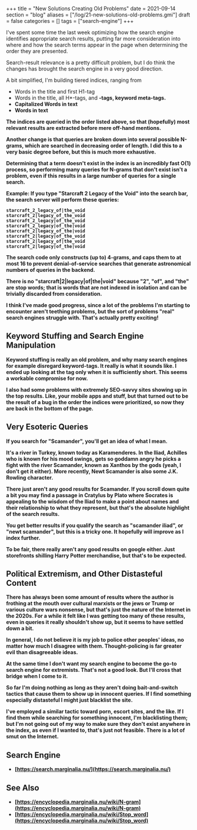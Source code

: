 +++
title = "New Solutions Creating Old Problems"
date = 2021-09-14
section = "blog"
aliases = ["/log/21-new-solutions-old-problems.gmi"]
draft = false
categories = []
tags = ["search-engine"]
+++


I've spent some time the last week optimizing how the search engine identifies appropriate search results, putting far more consideration into where and how the search terms appear in the page when determining the order they are presented. 

Search-result relevance is a pretty difficult problem, but I do think the changes has brought the search engine in a very good direction.

A bit simplified, I'm building tiered indices, ranging from

* Words in the title and first H1-tag
* Words in the title, all H*-tags, and <B>-tags,  keyword meta-tags.
* Capitalized Words in text
* Words in text

The indices are queried in the order listed above, so that (hopefully) most relevant results are extracted before mere off-hand mentions.

Another change is that queries are broken down into several possible N-grams, which are searched in decreasing order of length. I did this to a very basic degree before, but this is much more exhaustive.

Determining that a term doesn't exist in the index is an incredibly fast O(1) process, so performing many queries for N-grams that don't exist isn't a problem, even if this results in a large number of queries for a single search.

Example: If you type "Starcraft 2 Legacy of the Void" into the search bar, the search server will perform these queries:

```
starcraft_2_legacy_of|the_void 
starcraft_2|legacy_of_the_void 
starcraft_2_legacy|of_the_void 
starcraft_2_legacy|of_the|void 
starcraft_2|legacy_of_the|void 
starcraft_2|legacy|of_the_void 
starcraft_2|legacy_of|the_void 
starcraft_2|legacy|of_the|void 
```

The search code only constructs (up to) 4-grams, and caps them to at most 16 to prevent denial-of-service searches that generate astronomical numbers of queries in the backend. 

There is no "starcraft|2|legacy|of|the|void" because "2", "of", and "the" are stop words; that is words that are not indexed in isolation and can be trivially discarded from consideration. 

I think I've made good progress, since a lot of the problems I'm starting to encounter aren't teething problems, but the sort of problems "real" search engines struggle with. That's actually pretty exciting!

## Keyword Stuffing and Search Engine Manipulation

Keyword stuffing is really an old problem, and why many search engines for example disregard keyword-tags. It really is what it sounds like. I ended up looking at the tag only when it is sufficiently short. This seems a workable compromise for now. 

I also had some problems with extremely SEO-savvy sites showing up in the top results. Like, your mobile apps and stuff, but that turned out to be the result of a bug in the order the indices were prioritized, so now they are back in the bottom of the page.

## Very Esoteric Queries

If you search for "Scamander", you'll get an idea of what I mean. 

It's a river in Turkey, known today as Karamenderes. In the Iliad, Achilles who is known for his mood swings, gets so goddamn angry he picks a fight with the river Scamander, known as Xanthos by the gods (yeah, I don't get it either). More recently, Newt Scamander is also some J.K. Rowling character.  

There just aren't any good results for Scamander. If you scroll down quite a bit you may find a passage in Cratylus by Plato where Socrates is appealing to the wisdom of the Iliad to make a point about names and their relationship to what they represent, but that's the absolute highlight of the search results. 

You get better results if you qualify the search as "scamander iliad", or "newt scamander", but this is a tricky one. It hopefully will improve as I index further. 

To be fair, there really aren't any good results on google either. Just storefronts shilling Harry Potter merchandise, but that's to be expected.

## Political Extremism, and Other Distasteful Content

There has always been some amount of results where the author is frothing at the mouth over cultural marxists or the jews or Trump or various culture wars nonsense, but that's just the nature of the Internet in the 2020s. For a while it felt like I was getting too many of these results, even in queries it really shouldn't show up, but it seems to have settled down a bit. 

In general, I do not believe it is my job to police other peoples' ideas, no matter how much I disagree with them. Thought-policing is far greater evil than disagreeable ideas.

At the same time I don't want my search engine to become the go-to search engine for extremists. That's not a good look. But I'll cross that bridge when I come to it.

So far I'm doing nothing as long as they aren't doing bait-and-switch tactics that cause them to show up in innocent queries. If I find something especially distasteful I might just blacklist the site.

I've employed a similar tactic toward porn, escort sites, and the like. If I find them while searching for something innocent, I'm blacklisting them; but I'm not going out of my way to make sure they don't exist anywhere in the index, as even if I wanted to, that's just not feasible. There is a lot of smut on the Internet.

## Search Engine

* [https://search.marginalia.nu/](https://search.marginalia.nu/)

## See Also

* [https://encyclopedia.marginalia.nu/wiki/N-gram](https://encyclopedia.marginalia.nu/wiki/N-gram)
* [https://encyclopedia.marginalia.nu/wiki/Stop_word](https://encyclopedia.marginalia.nu/wiki/Stop_word)

